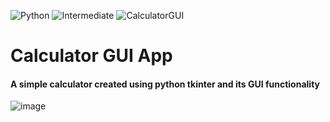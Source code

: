 ![Python](https://img.shields.io/badge/Python-3776AB.svg?style=flat&logo=Python&logoColor=white)
![Intermediate](https://img.shields.io/badge/-Intermediate-blue?style=flat&logo=Python&logoColor=white)
![CalculatorGUI](https://img.shields.io/badge/Calculator%20GUI%20Application-success?style=flat-square)

# Calculator GUI App
#### A simple calculator created using python tkinter and its GUI functionality

![image](https://github.com/YJ-928/Py_Intermediate-Calculator-GUI-App/assets/68319416/4fdc4e01-dfe4-438a-a707-862d35073082)
